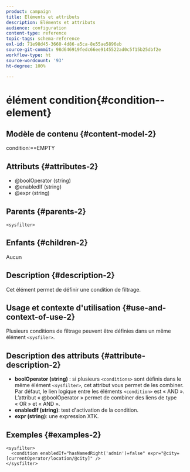 ```yaml
---
product: campaign
title: Eléments et attributs
description: Eléments et attributs
audience: configuration
content-type: reference
topic-tags: schema-reference
exl-id: 71e98d45-3660-4d86-a5ca-8e55ae5896eb
source-git-commit: 98d646919fedc66ee9145522ad0c5f15b25dbf2e
workflow-type: ht
source-wordcount: '93'
ht-degree: 100%

---
```


# élément condition{#condition--element}

## Modèle de contenu {#content-model-2}

condition:==EMPTY

## Attributs {#attributes-2}

* @boolOperator (string)
* @enabledIf (string)
* @expr (string)

## Parents {#parents-2}

`<sysfilter>`

## Enfants {#children-2}

Aucun

## Description {#description-2}

Cet élément permet de définir une condition de filtrage.

## Usage et contexte d&#39;utilisation {#use-and-context-of-use-2}

Plusieurs conditions de filtrage peuvent être définies dans un même élément `<sysfiler>`.

## Description des attributs {#attribute-description-2}

* **boolOperator (string)** : si plusieurs `<conditions>` sont définis dans le même élément `<sysfilter>`, cet attribut vous permet de les combiner. Par défaut, le lien logique entre les éléments `<condition>` est « AND ». L’attribut « @boolOperator » permet de combiner des liens de type « OR » et « AND ».
* **enabledIf (string)**: test d&#39;activation de la condition.
* **expr (string)**: une expression XTK.

## Exemples       {#examples-2}

```
<sysfilter>
  <condition enabledIf="hasNamedRight('admin')=false" expr="@city=[currentOperator/location/@city]" />
</sysfilter>
```
